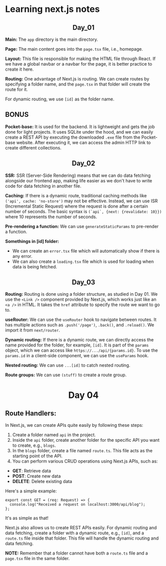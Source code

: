 <!DOCTYPE html>
<html>
<head>
</head>
<body>
  <h1>Learning next.js notes</h1>
  
  <h2 align="center">Day_01</h2>
  <p><strong>Main:</strong> The <code>app</code> directory is the main directory.</p>
  <p><strong>Page:</strong> The main content goes into the <code>page.tsx</code> file, i.e., homepage.</p>
  <p><strong>Layout:</strong> This file is responsible for making the HTML file through React. If we have a global navbar or a navbar for the page, it is better practice to create it here.</p>
  <p><strong>Routing:</strong> One advantage of Next.js is routing. We can create routes by specifying a folder name, and the <code>page.tsx</code> in that folder will create the route for it.</p>
  <p>For dynamic routing, we use <code>[id]</code> as the folder name.</p>
  
  <h2>BONUS</h2>
  <p><strong>Pocket-base:</strong> It is used for the backend. It is lightweight and gets the job done for light projects. It uses SQLite under the hood, and we can easily create a REST API by executing the downloaded <code>.exe</code> file from the Pocket-base website. After executing it, we can access the admin HTTP link to create different collections.</p>
  
  <h2 align="center">Day_02</h2>
  <p><strong>SSR:</strong> SSR (Server-Side Rendering) means that we can do data fetching alongside our frontend app, making life easier as we don't have to write code for data fetching in another file.</p>
  <p><strong>Caching:</strong> If there is a dynamic route, traditional caching methods like <code>('api', cache: 'no-store')</code> may not be effective. Instead, we can use ISR (Incremental Static Request) where the request is done after a certain number of seconds. The basic syntax is <code>(`api`, {next: {revalidate: 10}})</code> where 10 represents the number of seconds.</p>
  <p><strong>Pre-rendering a function:</strong> We can use <code>generateStaticParams</code> to pre-render a function.</p>
  <p><strong>Somethings in [id] folder:</strong></p>
  <ul>
    <li>We can create an <code>error.tsx</code> file which will automatically show if there is any error.</li>
    <li>We can also create a <code>loading.tsx</code> file which is used for loading when data is being fetched.</li>
  </ul>
  
  <h2 align="center">Day_03</h2>
  <p><strong>Routing:</strong> Routing is done using a folder structure, as studied in Day 01. We use the <code>&lt;Link /&gt;</code> component provided by Next.js, which works just like an <code>&lt;a /&gt;</code> in HTML. It takes the <code>href</code> attribute to specify the route we want to go to.</p>
  <p><strong>useRouter:</strong> We can use the <code>useRouter</code> hook to navigate between routes. It has multiple actions such as <code>.push('/page')</code>, <code>.back()</code>, and <code>.reload()</code>. We import it from <code>next/router</code>.</p>
  <p><strong>Dynamic routing:</strong> If there is a dynamic route, we can directly access the name provided for the folder, for example, <code>[id]</code>. It is part of the <code>params</code> object, which we can access like <code>https://.../api/{params.id}</code>. To use the <code>params.id</code> in a client-side component, we can use the <code>useParams</code> hook.</p>
  <p><strong>Nested routing:</strong> We can use <code>...[id]</code> to catch nested routing.</p>
  <p><strong>Route groups:</strong> We can use <code>(stuff)</code> to create a route group.</p>
  <h1 align="center">Day 04</h1>

<h2>Route Handlers:</h2>
<p>In Next.js, we can create APIs quite easily by following these steps:</p>
<ol>
  <li>Create a folder named <code>api</code> in the project.</li>
  <li>Inside the <code>api</code> folder, create another folder for the specific API you want to create, e.g., <code>blogs</code>.</li>
  <li>In the <code>blogs</code> folder, create a file named <code>route.ts</code>. This file acts as the starting point of the API.</li>
  <li>You can perform various CRUD operations using Next.js APIs, such as:</li>
</ol>

<ul>
  <li><strong>GET</strong>: Retrieve data</li>
  <li><strong>POST</strong>: Create new data</li>
  <li><strong>DELETE</strong>: Delete existing data</li>
  <!-- Add more if needed -->
</ul>

<p>Here's a simple example:</p>

<pre><code>export const GET = (req: Request) =&gt; {
  console.log("Received a request on localhost:3000/api/blog");
};
</code></pre>

<p>It's as simple as that!</p>

<p>Next.js also allows us to create REST APIs easily. For dynamic routing and data fetching, create a folder with a dynamic route, e.g., <code>[id]</code>, and a <code>route.ts</code> file inside that folder. This file will handle the dynamic routing and data fetching.</p>

<p><strong>NOTE:</strong> Remember that a folder cannot have both a <code>route.ts</code> file and a <code>page.tsx</code> file in the same folder.</p>

</body>
</html>
